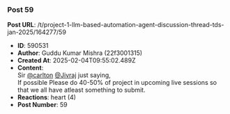 ### Post 59
**Post URL**: /t/project-1-llm-based-automation-agent-discussion-thread-tds-jan-2025/164277/59
- **ID**: 590531
- **Author**: Guddu Kumar Mishra  (22f3001315)
- **Created At**: 2025-02-04T09:55:02.489Z
- **Content**:  
  Sir   <a class="mention" href="/u/carlton">@carlton</a> <a class="mention" href="/u/jivraj">@Jivraj</a> just saying,<br>
If possible Please do 40-50% of project in upcoming live sessions so that we all have atleast something to submit.
- **Reactions**: heart (4)
- **Post Number**: 59

